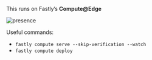 This runs on Fastly’s **Compute@Edge**

![presence](https://manually-emerging-asp.edgecompute.app/presence.svg)

Useful commands:
- `fastly compute serve --skip-verification --watch`
- `fastly compute deploy`
